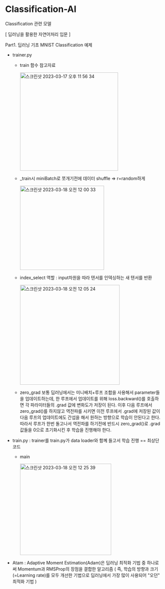 # Classification-AI
Classification 관련 모델 

[ 딥러닝을 활용한 자연어처리 입문 ]

Part1. 딥러닝 기초
MNIST Classification 예제

* trainer.py
  - train 함수 참고자료
  
      <img width="315" alt="스크린샷 2023-03-17 오후 11 56 34" src="https://user-images.githubusercontent.com/84004919/225941220-6d95694b-e638-42be-a4ef-1065e6f83c90.png">
      
  - _train시 miniBatch로 쪼개기전에 데이터 shuffle => r=random하게 
  
    <img width="270" alt="스크린샷 2023-03-18 오전 12 00 33" src="https://user-images.githubusercontent.com/84004919/225942379-c5e4f8f5-ac2b-4ce2-a420-cd004b7b0eda.png">

  - index_select 역할 : input차원을 따라 텐서를 인덱싱하는 새 텐서를 반환
  
    <img width="320" alt="스크린샷 2023-03-18 오전 12 05 24" src="https://user-images.githubusercontent.com/84004919/225943505-2f7eef38-40ff-4936-8ca5-c0025a39e639.png">
    
  - zero_grad
    보통 딥러닝에서는 미니배치+루프 조합을 사용해서 parameter들을 업데이트하는데,
    한 루프에서 업데이트를 위해 loss.backward()를 호출하면 각 파라미터들의 .grad 값에 변화도가 저장이 된다.
    이후 다음 루프에서 zero_grad()를 하지않고 역전파를 시키면 이전 루프에서 .grad에 저장된 값이 다음 루프의 업데이트에도 간섭을 해서 원하는 방향으로 학습이 안된다고 한다.
    따라서 루프가 한번 돌고나서 역전파를 하기전에 반드시 zero_grad()로 .grad 값들을 0으로 초기화시킨 후 학습을 진행해야 한다.

* train.py : trainer를 train.py가 data loader와 함꼐 들고서 학습 진행 == 최상단 코드
  - main
  
    <img width="293" alt="스크린샷 2023-03-18 오전 12 25 39" src="https://user-images.githubusercontent.com/84004919/225948484-8d0e11e3-c5e0-4a96-a4a1-8984fe968a4d.png">

- Atam : Adaptive Moment Estimation(Adam)은 딥러닝 최적화 기법 중 하나로써 Momentum과 RMSProp의 장점을 결합한 알고리즘
  ( 즉, 학습의 방향과 크기(=Learning rate)를 모두 개선한 기법으로 딥러닝에서 가장 많이 사용되어 "오던" 최적화 기법 )
    
